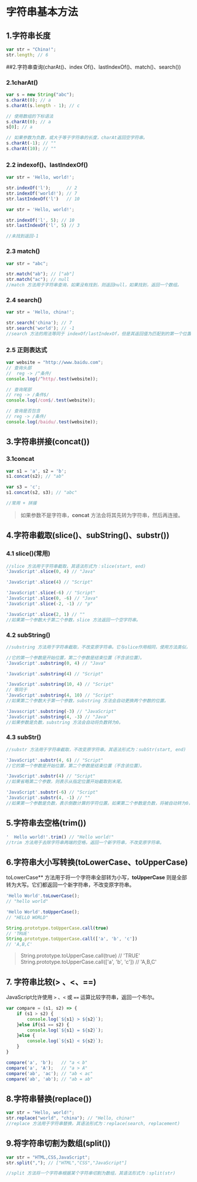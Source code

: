 # 字符串基本方法

## 1.字符串长度

```javascript
var str = "China!";
str.length; // 6
```

##2.字符串查询(charAt()、index Of()、lastIndexOf()、match()、search())

### 2.1charAt()

```javascript
var s = new String("abc");
s.charAt(0); // a
s.charAt(s.length - 1); // c

// 使用数组的下标语法
s.charAt(0); // a
s[0]; // a

// 如果参数为负数，或大于等于字符串的长度，charAt返回空字符串。
s.charAt(-1); // ""
s.charAt(10); // ""
```

### 2.2 indexof()、lastIndexOf()

```javascript
var str = 'Hello, world!';

str.indexOf('l');      // 2
str.indexOf('world!'); // 7
str.lastIndexOf('l')   // 10

var str = 'Hello, world!';

str.indexOf('l', 5); // 10
str.lastIndexOf('l', 5) // 3

//未找到返回-1
```

### 2.3 match()

```javascript
var str = "abc";

str.match("ab"); // ["ab"]
str.match("ac"); // null
//match 方法用于字符串查询，如果没有找到，则返回null，如果找到，返回一个数组。
```

### 2.4 search()

```javascript
var str = 'Hello, china!';

str.search('china'); // 7
str.search('world'); // -1
//search 方法的用法等同于 indexOf/lastIndexOf，但是其返回值为匹配到的第一个位置。如果没有找到匹配，则返回 -1。
```

### 2.5 正则表达式

```javascript
var website = "http://www.baidu.com";
// 查询头部
//  reg -> /^条件/
console.log(/^http/.test(website));

// 查询尾部
// reg -> /条件$/
console.log(/com$/.test(website));

// 查询是否包含
// reg -> /条件/
console.log(/baidu/.test(website));
```

## 3.字符串拼接(concat())

### 3.1concat

```javascript
var s1 = 'a', s2 = 'b';
s1.concat(s2); // "ab"

var s3 = 'c';
s1.concat(s2, s3); // "abc"

//常用 + 拼接
```

>如果参数不是字符串，**concat** 方法会将其先转为字符串，然后再连接。

## 4.字符串截取(slice()、subString()、substr())

### 4.1 slice()(常用)

```javascript
//slice 方法用于字符串截取，其语法形式为：slice(start, end)
'JavaScript'.slice(0, 4) // "Java"

'JavaScript'.slice(4) // "Script"

'JavaScript'.slice(-6) // "Script"
'JavaScript'.slice(0, -6) // "Java"
'JavaScript'.slice(-2, -1) // "p"

'JavaScript'.slice(2, 1) // ""
//如果第一个参数大于第二个参数，slice 方法返回一个空字符串。
```

### 4.2 subString()

```javascript
//substring 方法用于字符串截取，不改变原字符串。它与slice作用相同，使用方法类似，但有一些奇怪的规则，因此不建议使用这个方法，优先使用slice。其语法形式为：subString(start, end)

//它的第一个参数是开始位置，第二个参数是结束位置（不含该位置）。
'JavaScript'.substring(0, 4) // "Java"

'JavaScript'.substring(4) // "Script"

'JavaScript'.substring(10, 4) // "Script"
// 等同于
'JavaScript'.substring(4, 10) // "Script"
//如果第二个参数大于第一个参数，substring 方法会自动更换两个参数的位置。

'Javascript'.substring(-3) // "JavaScript"
'JavaScript'.substring(4, -3) // "Java"
//如果参数是负数，substring 方法会自动将负数转为0。
```

### 4.3 subStr()

```javascript
//substr 方法用于字符串截取，不改变原字符串。其语法形式为：subStr(start, end)

'JavaScript'.substr(4, 6) // "Script"
//它的第一个参数是开始位置，第二个参数是结束位置（不含该位置）。

'JavaScript'.substr(4) // "Script"
//如果省略第二个参数，则表示从指定位置开始截取到末尾。

'JavaScript'.substr(-6) // "Script"
'JavaScript'.substr(4, -1) // ""
//如果第一个参数是负数，表示倒数计算的字符位置。如果第二个参数是负数，将被自动转为0，因此会返回空字符串。
```

## 5.字符串去空格(trim())

```javascript
'  Hello world!'.trim() // "Hello world!"
//trim 方法用于去除字符串两端的空格，返回一个新字符串，不改变原字符串。
```

## 6.字符串大小写转换(toLowerCase、toUpperCase)

toLowerCase** 方法用于将一个字符串全部转为小写，**toUpperCase** 则是全部转为大写。它们都返回一个新字符串，不改变原字符串。

```javascript
'Hello World'.toLowerCase();
// "hello world"

'Hello World'.toUpperCase();
// "HELLO WORLD"

String.prototype.toUpperCase.call(true)
// 'TRUE'
String.prototype.toUpperCase.call(['a', 'b', 'c'])
// 'A,B,C'
```

>String.prototype.toUpperCase.call(true)
>// 'TRUE'
>String.prototype.toUpperCase.call(['a', 'b', 'c'])
>// 'A,B,C'

## 7. 字符串比较(> 、<、==)

JavaScript允许使用 `>` 、`<` 或 `==` 运算比较字符串，返回一个布尔。

```javascript
var compare = (s1, s2) => {
	if (s1 > s2) {
		console.log(`${s1} > ${s2}`);
	}else if(s1 == s2) {
		console.log(`${s1} = ${s2}`);
	}else {
		console.log(`${s1} < ${s2}`);
	}
}

compare('a', 'b');   // "a < b"
compare('a', 'A');   // "a > A"
compare('ab', 'ac'); // "ab < ac"
compare('ab', 'ab'); // "ab = ab"
```

## 8.字符串替换(replace())

```javascript
var str = "Hello, world!";
str.replace("world", "china"); // "Hello, china!"
//replace 方法用于字符串替换，其语法形式为：replace(search, replacement)
```

## 9.将字符串切割为数组(split())

```javascript
var str = "HTML,CSS,JavaScript";
str.split(","); // ["HTML","CSS","JavaScript"]

//split 方法将一个字符串根据某个字符串切割为数组，其语法形式为：split(str)
```

